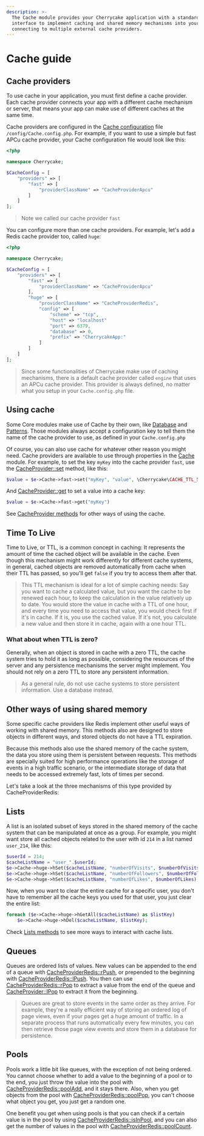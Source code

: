 ```yaml
---
description: >-
  The Cache module provides your Cherrycake application with a standardized
  interface to implement caching and shared memory mechanisms into your App by
  connecting to multiple external cache providers.
---
```


# Cache guide

## Cache providers

To use cache in your application, you must first define a cache provider. Each cache provider connects your app with a different cache mechanism or server, that means your app can make use of different caches at the same time.

Cache providers are configured in the [Cache configuration](../reference/core-modules/cache/cache-configuration.md) file `/config/Cache.config.php`. For example, if you want to use a simple but fast APCu cache provider, your Cache configuration file would look like this:

```php
<?php

namespace Cherrycake;

$CacheConfig = [
    "providers" => [
        "fast" => [
            "providerClassName" => "CacheProviderApcu"
        ]
    ]
];
```

> Note we called our cache provider `fast`

You can configure more than one cache providers. For example, let's add a Redis cache provider too, called `huge`:

```php
<?php

namespace Cherrycake;

$CacheConfig = [
    "providers" => [
        "fast" => [
            "providerClassName" => "CacheProviderApcu"
        ],
        "huge" => [
            "providerClassName" => "CacheProviderRedis",
            "config" => [
                "scheme" => "tcp",
                "host" => "localhost"
                "port" => 6379,
                "database" => 0,
                "prefix" => "CherrycakeApp:"
            ]
        ]
    ]
];
```

> Since some functionalities of Cherrycake make use of caching mechanisms, there is a default cache provider called `engine` that uses an APCu cache provider. This provider is always defined, no matter what you setup in your `Cache.config.php` file.

## Using cache

Some Core modules make use of Cache by their own, like [Database](../reference/core-modules/database/) and [Patterns](../reference/core-modules/patterns/). Those modules always accept a configuration key to tell them the name of the cache provider to use, as defined in your `Cache.config.php`

Of course, you can also use cache for whatever other reason you might need. Cache providers are available to use through properties in the [Cache](../reference/core-modules/cache/) module. For example, to set the key `myKey` into the cache provider `fast`, use the [CacheProvider::set]() method, like this:

```php
$value = $e->Cache->fast->set("myKey", "value", \Cherrycake\CACHE_TTL_5_MINUTES);
```

And [CacheProvider::get]() to set a value into a cache key:

```php
$value = $e->Cache->fast->get("myKey")
```

See [CacheProvider methods]() for other ways of using the cache.

## Time To Live

Time to Live, or TTL, is a common concept in caching: It represents the amount of time the cached object will be available in the cache. Even though this mechanism might work differently for different cache systems, in general, cached objects are removed automatically from cache when their TTL has passed, so you'll get `false` if you try to access them after that.

> This TTL mechanism is ideal for a lot of simple caching needs: Say you want to cache a calculated value, but you want the cache to be renewed each hour, to keep the calculation in the value relatively up to date. You would store the value in cache with a TTL of one hour, and every time you need to access that value, you would check first if it's in cache. If it is, you use the cached value. If it's not, you calculate a new value and then store it in cache, again with a one hour TTL.

### What about when TTL is zero?

Generally, when an object is stored in cache with a zero TTL, the cache system tries to hold it as long as possible, considering the resources of the server and any persistence mechanisms the server might implement. You should not rely on a zero TTL to store any persistent information.

> As a general rule, do not use cache systems to store persistent information. Use a database instead.

## Other ways of using shared memory

Some specific cache providers like Redis implement other useful ways of working with shared memory. This methods also are designed to store objects in different ways, and stored objects do not have a TTL expiration.

Because this methods also use the shared memory of the cache system, the data you store using them is persistent between requests. This methods are specially suited for high performance operations like the storage of events in a high traffic scenario, or the intermediate storage of data that needs to be accessed extremely fast, lots of times per second.

Let's take a look at the three mechanisms of this type provided by CacheProviderRedis:

## Lists

A list is an isolated subset of keys stored in the shared memory of the cache system that can be manipulated at once as a group. For example, you might want store all cached objects related to the user with id `214` in a list named `user_214`, like this:

```php
$userId = 214;
$cacheListName = "user_".$userId;
$e->Cache->huge->hSet($cacheListName, "numberOfVisits", $numberOfVisits);
$e->Cache->huge->hSet($cacheListName, "numberOfFollowers", $numberOfFollowers);
$e->Cache->huge->hSet($cacheListName, "numberOfLikes", $numberOfLikes);
```

Now, when you want to clear the entire cache for a specific user, you don't have to remember all the cache keys you used for that user, you just clear the entire list:

```php
foreach ($e->Cache->huge->hGetAll($cacheListName) as $listKey)
    $e->Cache->huge->hDel($cacheListName, $listKey);
```

Check [Lists methods]() to see more ways to interact with cache lists.

## Queues

Queues are ordered lists of values. New values can be appended to the end of a queue with [CacheProviderRedis::rPush](), or prepended to the beginning with [CacheProviderRedis::lPush](). You then can use [CacheProviderRedis::rPop]() to extract a value from the end of the queue and [CacheProvider::lPop]() to extract it from the beginning.

> Queues are great to store events in the same order as they arrive. For example, they're a really efficient way of storing an ordered log of page views, even if your pages get a huge amount of traffic. In a separate process that runs automatically every few minutes, you can then retrieve those page view events and store them in a database for persistence.

## Pools

Pools work a little bit like queues, with the exception of not being ordered. You cannot choose whether to add a value to the beginning of a pool or to the end, you just throw the value into the pool with [CacheProviderRedis::poolAdd](), and it stays there. Also, when you get objects from the pool with [CacheProviderRedis::poolPop](), you can't choose what object you get, you just get a random one.

One benefit you get when using pools is that you can check if a certain value is in the pool by using [CacheProviderRedis::isInPool](), and you can also get the number of values in the pool with [CacheProviderRedis::poolCount]().



